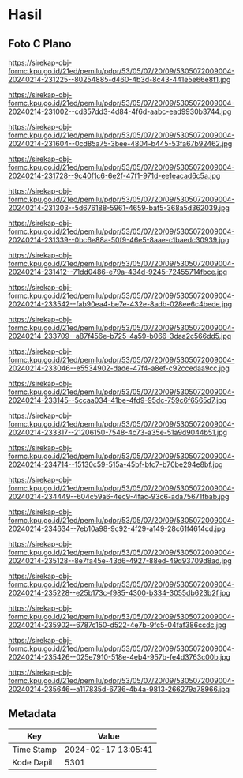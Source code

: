 # Hasil

## Foto C Plano

https://sirekap-obj-formc.kpu.go.id/21ed/pemilu/pdpr/53/05/07/20/09/5305072009004-20240214-231225--80254885-d460-4b3d-8c43-441e5e66e8f1.jpg

https://sirekap-obj-formc.kpu.go.id/21ed/pemilu/pdpr/53/05/07/20/09/5305072009004-20240214-231002--cd357dd3-4d84-4f6d-aabc-ead9930b3744.jpg

https://sirekap-obj-formc.kpu.go.id/21ed/pemilu/pdpr/53/05/07/20/09/5305072009004-20240214-231604--0cd85a75-3bee-4804-b445-53fa67b92462.jpg

https://sirekap-obj-formc.kpu.go.id/21ed/pemilu/pdpr/53/05/07/20/09/5305072009004-20240214-231728--9c40f1c6-6e2f-47f1-971d-ee1eacad6c5a.jpg

https://sirekap-obj-formc.kpu.go.id/21ed/pemilu/pdpr/53/05/07/20/09/5305072009004-20240214-231303--5d676188-5961-4659-baf5-368a5d362039.jpg

https://sirekap-obj-formc.kpu.go.id/21ed/pemilu/pdpr/53/05/07/20/09/5305072009004-20240214-231339--0bc6e88a-50f9-46e5-8aae-c1baedc30939.jpg

https://sirekap-obj-formc.kpu.go.id/21ed/pemilu/pdpr/53/05/07/20/09/5305072009004-20240214-231412--71dd0486-e79a-434d-9245-72455714fbce.jpg

https://sirekap-obj-formc.kpu.go.id/21ed/pemilu/pdpr/53/05/07/20/09/5305072009004-20240214-233542--fab90ea4-be7e-432e-8adb-028ee6c4bede.jpg

https://sirekap-obj-formc.kpu.go.id/21ed/pemilu/pdpr/53/05/07/20/09/5305072009004-20240214-233709--a87f456e-b725-4a59-b066-3daa2c566dd5.jpg

https://sirekap-obj-formc.kpu.go.id/21ed/pemilu/pdpr/53/05/07/20/09/5305072009004-20240214-233046--e5534902-dade-47f4-a8ef-c92ccedaa9cc.jpg

https://sirekap-obj-formc.kpu.go.id/21ed/pemilu/pdpr/53/05/07/20/09/5305072009004-20240214-233145--5ccaa034-41be-4fd9-95dc-759c6f6565d7.jpg

https://sirekap-obj-formc.kpu.go.id/21ed/pemilu/pdpr/53/05/07/20/09/5305072009004-20240214-233317--21206150-7548-4c73-a35e-51a9d9044b51.jpg

https://sirekap-obj-formc.kpu.go.id/21ed/pemilu/pdpr/53/05/07/20/09/5305072009004-20240214-234714--15130c59-515a-45bf-bfc7-b70be294e8bf.jpg

https://sirekap-obj-formc.kpu.go.id/21ed/pemilu/pdpr/53/05/07/20/09/5305072009004-20240214-234449--604c59a6-4ec9-4fac-93c6-ada75671fbab.jpg

https://sirekap-obj-formc.kpu.go.id/21ed/pemilu/pdpr/53/05/07/20/09/5305072009004-20240214-234634--7eb10a98-9c92-4f29-a149-28c61f4614cd.jpg

https://sirekap-obj-formc.kpu.go.id/21ed/pemilu/pdpr/53/05/07/20/09/5305072009004-20240214-235128--8e7fa45e-43d6-4927-88ed-49d93709d8ad.jpg

https://sirekap-obj-formc.kpu.go.id/21ed/pemilu/pdpr/53/05/07/20/09/5305072009004-20240214-235228--e25b173c-f985-4300-b334-3055db623b2f.jpg

https://sirekap-obj-formc.kpu.go.id/21ed/pemilu/pdpr/53/05/07/20/09/5305072009004-20240214-235902--6787c150-d522-4e7b-9fc5-04faf386ccdc.jpg

https://sirekap-obj-formc.kpu.go.id/21ed/pemilu/pdpr/53/05/07/20/09/5305072009004-20240214-235426--025e7910-518e-4eb4-957b-fe4d3763c00b.jpg

https://sirekap-obj-formc.kpu.go.id/21ed/pemilu/pdpr/53/05/07/20/09/5305072009004-20240214-235646--a117835d-6736-4b4a-9813-266279a78966.jpg


## Metadata

| Key        | Value               |
| ---------- | ------------------- |
| Time Stamp | 2024-02-17 13:05:41 |
| Kode Dapil | 5301                |



